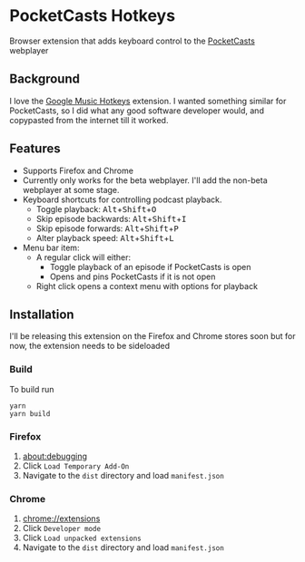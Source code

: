 # PocketCasts Hotkeys
Browser extension that adds keyboard control to the [PocketCasts](https://pocketcasts.com) webplayer

## Background

I love the [Google Music Hotkeys](https://github.com/lidel/google-music-hotkeys) extension. I wanted something similar for PocketCasts, so I did what any good software developer would, and copypasted from the internet till it worked.

## Features

- Supports Firefox and Chrome
- Currently only works for the beta webplayer. I'll add the non-beta webplayer at some stage.
- Keyboard shortcuts for controlling podcast playback.
  - Toggle playback: <kbd>Alt</kbd>+<kbd>Shift</kbd>+<kbd>O</kbd>
  - Skip episode backwards: <kbd>Alt</kbd>+<kbd>Shift</kbd>+<kbd>I</kbd>
  - Skip episode forwards: <kbd>Alt</kbd>+<kbd>Shift</kbd>+<kbd>P</kbd>
  - Alter playback speed: <kbd>Alt</kbd>+<kbd>Shift</kbd>+<kbd>L</kbd>
- Menu bar item:
  - A regular click will either:
    - Toggle playback of an episode if PocketCasts is open
    - Opens and pins PocketCasts if it is not open
  - Right click opens a context menu with options for playback

## Installation

I'll be releasing this extension on the Firefox and Chrome stores soon but for now, the extension needs to be sideloaded

### Build

To build run

```shell
yarn
yarn build
```

### Firefox

1. [about:debugging](about:debugging)
2. Click `Load Temporary Add-On`
3. Navigate to the `dist` directory and load `manifest.json`

### Chrome

1. [chrome://extensions](chrome://extensions)
2. Click `Developer mode`
3. Click `Load unpacked extensions`
4. Navigate to the `dist` directory and load `manifest.json`
